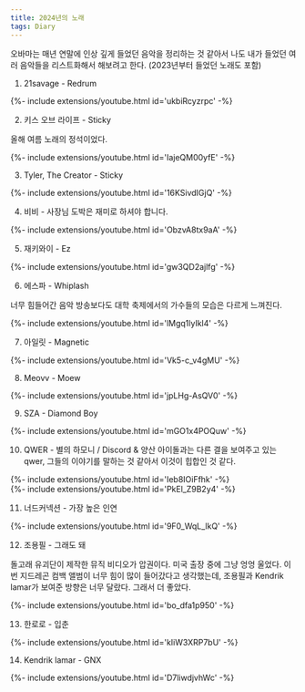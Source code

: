 ```yaml
---
title: 2024년의 노래
tags: Diary
---
```


오바마는 매년 연말에 인상 깊게 들었던 음악을 정리하는 것 같아서 나도 내가 들었던 여러 음악들을 리스트화해서 해보려고 한다. (2023년부터 들었던 노래도 포함)

1. 21savage - Redrum

<div>{%- include extensions/youtube.html id='ukbiRcyzrpc' -%}</div>

2. 키스 오브 라이프 - Sticky

올해 여름 노래의 정석이었다.

<div>{%- include extensions/youtube.html id='IajeQM00yfE' -%}</div>

3. Tyler, The Creator - Sticky

<div>{%- include extensions/youtube.html id='16KSivdIGjQ' -%}</div>

4. 비비 - 사장님 도박은 재미로 하셔야 합니다.

<div>{%- include extensions/youtube.html id='ObzvA8tx9aA' -%}</div>

5. 재키와이 - Ez

<div>{%- include extensions/youtube.html id='gw3QD2ajlfg' -%}</div>

6. 에스파 - Whiplash

너무 힘들어간 음악 방송보다도 대학 축제에서의 가수들의 모습은 다르게 느껴진다.

<div>{%- include extensions/youtube.html id='lMgq1lyIkl4' -%}</div>

7. 아일릿 - Magnetic

<div>{%- include extensions/youtube.html id='Vk5-c_v4gMU' -%}</div>

8. Meovv - Moew

<div>{%- include extensions/youtube.html id='jpLHg-AsQV0' -%}</div>

9. SZA - Diamond Boy

<div>{%- include extensions/youtube.html id='mGO1x4POQuw' -%}</div>

10. QWER - 별의 하모니 / Discord &
양산 아이돌과는 다른 결을 보여주고 있는 qwer, 그들의 이야기를 말하는 것 같아서 이것이 힙합인 것 같다.

<div>{%- include extensions/youtube.html id='Ieb8IOiFfhk' -%}</div>

<div>{%- include extensions/youtube.html id='PkEl_Z9B2y4' -%}</div>

11. 너드커넥션 - 가장 높은 인연

<div>{%- include extensions/youtube.html id='9F0_WqL_lkQ' -%}</div>

12. 조용필 - 그래도 돼

돌고래 유괴단이 제작한 뮤직 비디오가 압권이다. 미국 출장 중에 그냥 엉엉 울었다. 이번 지드레곤 컴백 앨범이 너무 힘이 많이 들어갔다고 생각했는데, 조용필과 Kendrik lamar가 보여준 방향은 너무 달랐다. 그래서 더 좋았다.

<div>{%- include extensions/youtube.html id='bo_dfa1p950' -%}</div>

13. 한로로 - 입춘

<div>{%- include extensions/youtube.html id='kIiW3XRP7bU' -%}</div>

14. Kendrik lamar - GNX

<div>{%- include extensions/youtube.html id='D7liwdjvhWc' -%}</div>